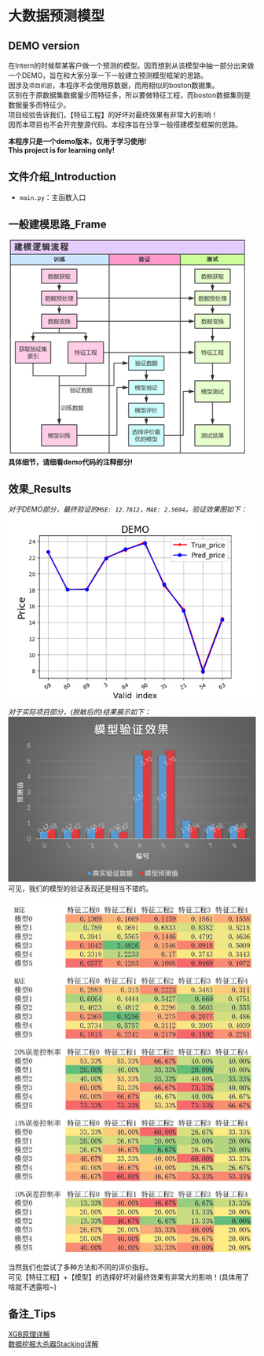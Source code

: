 大数据预测模型
====
DEMO version
----
在Intern的时候帮某客户做一个预测的模型。因而想到从该模型中抽一部分出来做一个DEMO，旨在和大家分享一下一般建立预测模型框架的思路。</br>
因涉及`项目机密`，本程序不会使用原数据，而用相似的boston数据集。</br>
区别在于原数据集数据量少而特征多，所以要做特征工程，而boston数据集则是数据量多而特征少。</br>
项目经验告诉我们，【特征工程】的好坏对最终效果有非常大的影响！</br>
因而本项目也不会开完整源代码。本程序旨在分享一般搭建模型框架的思路。</br>

**本程序只是一个demo版本，仅用于学习使用!**</br>
**This project is for learning only!** </br>

## 文件介绍_Introduction
* `main.py`：主函数入口</br>

## 一般建模思路_Frame
![](https://github.com/KaygoYM/Big-Data-Prediction/blob/master/Pictures/frame.png)</br>
**具体细节，请细看demo代码的注释部分!**</br>

## 效果_Results
*对于DEMO部分，最终验证的`MSE: 12.7812`，`MAE: 2.5694`。验证效果图如下：*</br>
![](https://github.com/KaygoYM/Big-Data-Prediction/blob/master/Pictures/Demo_show.png)</br>

*对于实际项目部分，(脱敏后的)结果展示如下：*</br>
![](https://github.com/KaygoYM/Big-Data-Prediction/blob/master/Pictures/project_show.png)</br>
可见，我们的模型的验证表现还是相当不错的。</br>

![](https://github.com/KaygoYM/Big-Data-Prediction/blob/master/Pictures/Result_version1_collection.jpg)</br>
当然我们也尝试了多种方法和不同的评价指标。</br>
可见【特征工程】+【模型】的选择好坏对最终效果有非常大的影响！(具体用了啥就不透露啦~)</br>

## 备注_Tips
[XGB原理详解](https://blog.csdn.net/q383700092/article/details/60954996)</br>
[数据挖掘大杀器Stacking详解](https://blog.csdn.net/qq_18916311/article/details/78557722)</br>

